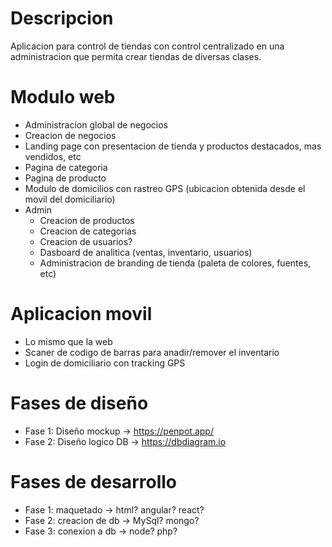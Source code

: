# Descripcion

Aplicacion para control de tiendas con control centralizado en una administracion que permita crear tiendas de diversas clases.

# Modulo web

- Administracion global de negocios
- Creacion de negocios
- Landing page con presentacion de tienda y productos destacados, mas vendidos, etc
- Pagina de categoria
- Pagina de producto
- Modulo de domicilios con rastreo GPS (ubicacion obtenida desde el movil del domiciliario)
- Admin
  - Creacion de productos
  - Creacion de categorias
  - Creacion de usuarios?
  - Dasboard de analitica (ventas, inventario, usuarios)
  - Administracion de branding de tienda (paleta de colores, fuentes, etc)

# Aplicacion movil

- Lo mismo que la web
- Scaner de codigo de barras para anadir/remover el inventario
- Login de domiciliario con tracking GPS

# Fases de diseño

- Fase 1: Diseño mockup -> https://penpot.app/
- Fase 2: Diseño logico DB -> https://dbdiagram.io

# Fases de desarrollo

- Fase 1: maquetado -> html? angular? react?
- Fase 2: creacion de db -> MySql? mongo?
- Fase 3: conexion a db -> node? php?
